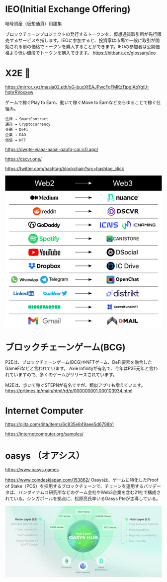 # IEO(Initial Exchange Offering) 
暗号資産（仮想通貨）用語集

ブロックチェーンプロジェクトの発行するトークンを、仮想通貨取引所が先行販売するサービスを指します。IEOに参加すると、投資家は市場で一般に取引が開始される前の価格でトークンを購入することができます。IEOの参加者は公開価格より低い値段でトークンを購入できます。
https://bitbank.cc/glossary/ieo


# X2E 🔴
https://mirror.xyz/masia02.eth/xG-bucXfEAJPwcFqFMKzTtpgIAoYgfJ-hqhrRVoxxew

ゲームで稼ぐPlay to Earn、動いて稼ぐMove to Earnなどあらゆることで稼ぐ仕組み。

```
法律 → SmartContract
通貨 → Cryptocurrency
金融 → DeFi
企業 → DAO
価値 → NFT
```
https://dwqte-viaaa-aaaai-qaufq-cai.ic0.app/

https://dscvr.one/

https://twitter.com/hashtag/blockchain?src=hashtag_click

![web3](https://github.com/hiro-9999/blog/blob/master/.%E5%85%83%E5%AE%87%E5%AE%99/FR9DQ8JWYAEHtIp.jpeg)



# ブロックチェーンゲーム(BCG)

P2Eは、ブロックチェーンゲーム(BCG)やNFTゲーム、DeFi要素を融合したGameFiなどと言われています。
Axie Infinityが有名で、今年はP2E元年と言われていますので、多くのゲームがリリースされています。

M2Eは、歩いて稼ぐSTEPNが有名ですが、類似アプリも増えています。
https://prtimes.jp/main/html/rd/p/000000001.000103934.html

# Internet Computer
https://qiita.com/4ita/items/6c835e849aee5d6798b1

https://internetcomputer.org/samples/

# oasys （オアシス）
https://www.oasys.games

https://www.coindeskjapan.com/153862/
Oasysは、ゲームに特化したProof of Stake（POS）を採用するブロックチェーンで、チェーンを運用するバリデータは、バンダイナムコ研究所などのゲーム会社やWeb3企業を含む21社で構成されている。シンガポールを拠点に、松原亮氏率いるOasys Pteが主導している。

![hub](https://github.com/hiro-9999/blog/blob/master/.%E5%85%83%E5%AE%87%E5%AE%99/%E3%82%B9%E3%82%AF%E3%83%AA%E3%83%BC%E3%83%B3%E3%82%B7%E3%83%A7%E3%83%83%E3%83%88%202022-08-01%2019.56.12.png)
